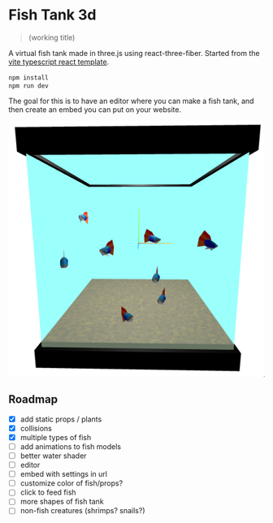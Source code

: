 # Fish Tank 3d
> (working title)

A virtual fish tank made in three.js using react-three-fiber. Started from the [vite typescript react template](https://vite.dev/).

```
npm install
npm run dev
```

The goal for this is to have an editor where you can make a fish tank, and then create an embed you can put on your website.

![screenshot of early fish tank build](./public/screenshots/tank1.png)

## Roadmap

- [x] add static props / plants
- [x] collisions
- [x] multiple types of fish
- [ ] add animations to fish models
- [ ] better water shader
- [ ] editor
- [ ] embed with settings in url
- [ ] customize color of fish/props?
- [ ] click to feed fish
- [ ] more shapes of fish tank
- [ ] non-fish creatures (shrimps? snails?)
